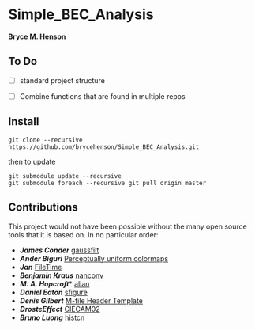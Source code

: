 # Simple_BEC_Analysis
**Bryce M. Henson**  


## To Do
- [ ] standard project structure
- [ ] Combine functions that are found in multiple repos



## Install
``` 
git clone --recursive https://github.com/brycehenson/Simple_BEC_Analysis.git
```
then to update 
```
git submodule update --recursive
git submodule foreach --recursive git pull origin master
```



## Contributions  
This project would not have been possible without the many open source tools that it is based on. In no particular order: 

* ***James Conder*** [gaussfilt](https://au.mathworks.com/matlabcentral/fileexchange/43182-gaussfilt-t-z-sigma)
* ***Ander Biguri*** [Perceptually uniform colormaps](https://au.mathworks.com/matlabcentral/fileexchange/51986-perceptually-uniform-colormaps)
* ***Jan*** [FileTime](https://au.mathworks.com/matlabcentral/fileexchange/24671-filetime)
* ***Benjamin Kraus*** [nanconv](https://au.mathworks.com/matlabcentral/fileexchange/41961-nanconv)
* ***M. A. Hopcroft**** [allan](https://au.mathworks.com/matlabcentral/fileexchange/13246-allan)
* ***Daniel Eaton***  [sfigure](https://au.mathworks.com/matlabcentral/fileexchange/8919-smart-silent-figure)
* ***Denis Gilbert***  [M-file Header Template](https://au.mathworks.com/matlabcentral/fileexchange/4908-m-file-header-template)
* ***DrosteEffect***  [CIECAM02](https://github.com/DrosteEffect/CIECAM02)
* ***Bruno Luong*** [histcn](https://au.mathworks.com/matlabcentral/fileexchange/23897-n-dimensional-histogram)